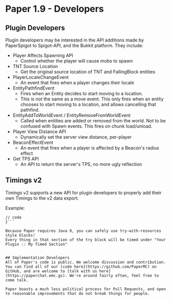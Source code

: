 Paper 1.9 - Developers
==========
## Plugin Developers
Plugin developers may be interested in the API additions made by PaperSpigot to Spigot-API, and the Bukkit platform. They include:

- Player Affects Spawning API
    - Control whether the player will cause mobs to spawn
- TNT Source Location
    - Get the original source location of TNT and FallingBlock entities
- PlayerLocaleChangeEvent
    - An event that fires when a player changes their locale
- EntityPathfindEvent
    - Fires when an Entity decides to start moving to a location.
    - This is not the same as a move event. This only fires when an entity chooses to start moving to a location, and allows cancelling that pathfind.
- EntityAddToWorldEvent / EntityRemoveFromWorldEvent
    - Called when entities are added or removed from the world. Not to be confused with Spawn events. This fires on chunk load/unload.
- Player View Distance API
    - Dynamically set the server view distance, per-player
- BeaconEffectEvent
    - An event that fires when a player is affected by a Beacon's radius effect
- Get TPS API
    - An API to return the server's TPS, no more ugly reflection

## Timings v2
Timings v2 supports a new API for plugin developers to properly add their own Timings to the v2 data export.

Example:

```try (Timing timed = Timings.ofStart(plugin, "My Timed Section")) {
// code
}```

Because Paper requires Java 8, you can safely use try-with-resources style blocks!
Every thing in that section of the try block will be timed under "Your Plugin :: My Timed Section"


## Implementation Developers
All of Paper's code is public. We welcome discussion and contribution.
You can find all of our [code here](https://github.com/PaperMC) on GitHub, and are welcome to [talk with us here](https://paperchat.emc.gs). We're around fairly often, feel free to come talk.

Paper boasts a much less political process for Pull Requests, and open to reasonable improvements that do not break things for people.
